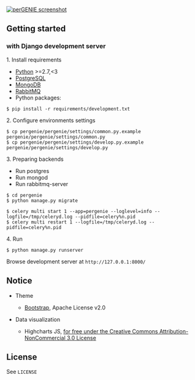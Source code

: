 [![perGENIE screenshot](http://knmkr.info/img/portfolio/pergenie.png)](http://pergenie.org/)

## Getting started

### with Django development server

1\. Install requirements

- [Python]() >=2.7,<3
- [PostgreSQL]()
- [MongoDB]()
- [RabbitMQ]()
- Python packages:

```
$ pip install -r requirements/development.txt
```

2\. Configure environments settings

```
$ cp pergenie/pergenie/settings/common.py.example pergenie/pergenie/settings/common.py
$ cp pergenie/pergenie/settings/develop.py.example pergenie/pergenie/settings/develop.py
```

3\. Preparing backends

- Run postgres
- Run mongod
- Run rabbitmq-server

```
$ cd pergenie
$ python manage.py migrate
```

```
$ celery multi start 1 --app=pergenie --loglevel=info --logfile=/tmp/celeryd.log --pidfile=celery%n.pid
$ celery multi restart 1 --logfile=/tmp/celeryd.log --pidfile=celery%n.pid
```

4\. Run

```
$ python manage.py runserver
```

Browse development server at `http://127.0.0.1:8000/`


## Notice

* Theme

  * [Bootstrap](//getbootstrap.com/), Apache License v2.0

* Data visualization

  * Highcharts JS, [for free under the Creative Commons Attribution-NonCommercial 3.0 License](//shop.highsoft.com/highcharts.html)


## License

See `LICENSE`
